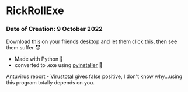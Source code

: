 # RickRollExe
### Date of Creation: 9 October 2022

Download [this](https://github.com/Ayy-Pee/RickRollExe/raw/main/Rick.exe) on your friends desktop and let them click this, then see them suffer 😈
- Made with Python 🐍
- converted to .exe using [pyinstaller](https://pypi.org/project/pyinstaller/) 💾

Antuvirus report -  [Virustotal](https://www.virustotal.com/gui/file/733b00b82d98652cb79cf66aa6d8cabc6e8c86c96a069d92f3bff1f95267cefe?nocache=1)
gives false positive, I don't know why...using this program totally depends on you.
